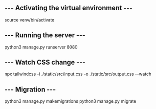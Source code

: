 ## --- Activating the virtual environment --- ##

source venv/bin/activate

## --- Running the server --- ##

python3 manage.py runserver 8080

## --- Watch CSS change --- ##

npx tailwindcss -i ./static/src/input.css -o ./static/src/output.css --watch

## --- Migration --- ##

python3 manage.py makemigrations
python3 manage.py migrate
